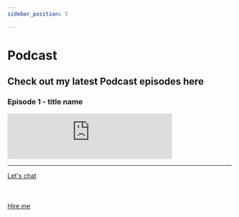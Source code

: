 ```yaml
---
sidebar_position: 5

---
```


# Podcast

## Check out my latest Podcast episodes here

### Episode 1 - title name
<iframe src="https://anchor.fm/doubleclick/embed" height="102px" width="370px" frameborder="0" scrolling="no"></iframe>

<hr></hr>

<a href="https://calendly.com/mattherzog/quick-chat" target="_blank">Let's chat</a>
<br></br>
<br></br>
<a href="https://directsystems.io/" target="_blank">Hire me</a>